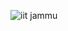 ![iit jammu](https://www.google.com/url?sa=i&url=https%3A%2F%2Fidp.iitjammu.ac.in%2F&psig=AOvVaw15RMRMX8hPXZEJxAt9bBDF&ust=1712468528664000&source=images&cd=vfe&opi=89978449&ved=0CBIQjRxqFwoTCLCXzsTwrIUDFQAAAAAdAAAAABAE)
